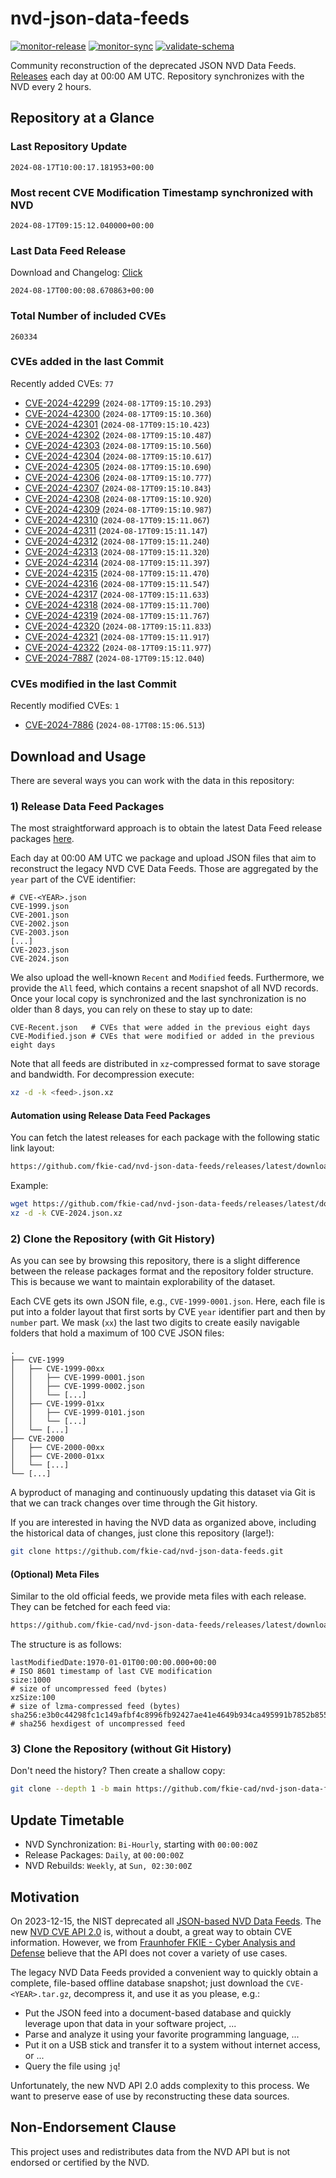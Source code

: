 # nvd-json-data-feeds

[![monitor-release](https://github.com/fkie-cad/nvd-json-data-feeds/actions/workflows/monitor_release.yml/badge.svg)](https://github.com/fkie-cad/nvd-json-data-feeds/actions/workflows/monitor_release.yml)
[![monitor-sync](https://github.com/fkie-cad/nvd-json-data-feeds/actions/workflows/monitor_sync.yml/badge.svg)](https://github.com/fkie-cad/nvd-json-data-feeds/actions/workflows/monitor_sync.yml)
[![validate-schema](https://github.com/fkie-cad/nvd-json-data-feeds/actions/workflows/validate_schema.yml/badge.svg)](https://github.com/fkie-cad/nvd-json-data-feeds/actions/workflows/validate_schema.yml)

Community reconstruction of the deprecated JSON NVD Data Feeds.
[Releases](https://github.com/fkie-cad/nvd-json-data-feeds/releases/latest) each day at 00:00 AM UTC.
Repository synchronizes with the NVD every 2 hours.

## Repository at a Glance

### Last Repository Update

```plain
2024-08-17T10:00:17.181953+00:00
```

### Most recent CVE Modification Timestamp synchronized with NVD

```plain
2024-08-17T09:15:12.040000+00:00
```

### Last Data Feed Release

Download and Changelog: [Click](https://github.com/fkie-cad/nvd-json-data-feeds/releases/latest)

```plain
2024-08-17T00:00:08.670863+00:00
```

### Total Number of included CVEs

```plain
260334
```

### CVEs added in the last Commit

Recently added CVEs: `77`

- [CVE-2024-42299](CVE-2024/CVE-2024-422xx/CVE-2024-42299.json) (`2024-08-17T09:15:10.293`)
- [CVE-2024-42300](CVE-2024/CVE-2024-423xx/CVE-2024-42300.json) (`2024-08-17T09:15:10.360`)
- [CVE-2024-42301](CVE-2024/CVE-2024-423xx/CVE-2024-42301.json) (`2024-08-17T09:15:10.423`)
- [CVE-2024-42302](CVE-2024/CVE-2024-423xx/CVE-2024-42302.json) (`2024-08-17T09:15:10.487`)
- [CVE-2024-42303](CVE-2024/CVE-2024-423xx/CVE-2024-42303.json) (`2024-08-17T09:15:10.560`)
- [CVE-2024-42304](CVE-2024/CVE-2024-423xx/CVE-2024-42304.json) (`2024-08-17T09:15:10.617`)
- [CVE-2024-42305](CVE-2024/CVE-2024-423xx/CVE-2024-42305.json) (`2024-08-17T09:15:10.690`)
- [CVE-2024-42306](CVE-2024/CVE-2024-423xx/CVE-2024-42306.json) (`2024-08-17T09:15:10.777`)
- [CVE-2024-42307](CVE-2024/CVE-2024-423xx/CVE-2024-42307.json) (`2024-08-17T09:15:10.843`)
- [CVE-2024-42308](CVE-2024/CVE-2024-423xx/CVE-2024-42308.json) (`2024-08-17T09:15:10.920`)
- [CVE-2024-42309](CVE-2024/CVE-2024-423xx/CVE-2024-42309.json) (`2024-08-17T09:15:10.987`)
- [CVE-2024-42310](CVE-2024/CVE-2024-423xx/CVE-2024-42310.json) (`2024-08-17T09:15:11.067`)
- [CVE-2024-42311](CVE-2024/CVE-2024-423xx/CVE-2024-42311.json) (`2024-08-17T09:15:11.147`)
- [CVE-2024-42312](CVE-2024/CVE-2024-423xx/CVE-2024-42312.json) (`2024-08-17T09:15:11.240`)
- [CVE-2024-42313](CVE-2024/CVE-2024-423xx/CVE-2024-42313.json) (`2024-08-17T09:15:11.320`)
- [CVE-2024-42314](CVE-2024/CVE-2024-423xx/CVE-2024-42314.json) (`2024-08-17T09:15:11.397`)
- [CVE-2024-42315](CVE-2024/CVE-2024-423xx/CVE-2024-42315.json) (`2024-08-17T09:15:11.470`)
- [CVE-2024-42316](CVE-2024/CVE-2024-423xx/CVE-2024-42316.json) (`2024-08-17T09:15:11.547`)
- [CVE-2024-42317](CVE-2024/CVE-2024-423xx/CVE-2024-42317.json) (`2024-08-17T09:15:11.633`)
- [CVE-2024-42318](CVE-2024/CVE-2024-423xx/CVE-2024-42318.json) (`2024-08-17T09:15:11.700`)
- [CVE-2024-42319](CVE-2024/CVE-2024-423xx/CVE-2024-42319.json) (`2024-08-17T09:15:11.767`)
- [CVE-2024-42320](CVE-2024/CVE-2024-423xx/CVE-2024-42320.json) (`2024-08-17T09:15:11.833`)
- [CVE-2024-42321](CVE-2024/CVE-2024-423xx/CVE-2024-42321.json) (`2024-08-17T09:15:11.917`)
- [CVE-2024-42322](CVE-2024/CVE-2024-423xx/CVE-2024-42322.json) (`2024-08-17T09:15:11.977`)
- [CVE-2024-7887](CVE-2024/CVE-2024-78xx/CVE-2024-7887.json) (`2024-08-17T09:15:12.040`)


### CVEs modified in the last Commit

Recently modified CVEs: `1`

- [CVE-2024-7886](CVE-2024/CVE-2024-78xx/CVE-2024-7886.json) (`2024-08-17T08:15:06.513`)


## Download and Usage

There are several ways you can work with the data in this repository:

### 1) Release Data Feed Packages

The most straightforward approach is to obtain the latest Data Feed release packages [here](https://github.com/fkie-cad/nvd-json-data-feeds/releases/latest).

Each day at 00:00 AM UTC we package and upload JSON files that aim to reconstruct the legacy NVD CVE Data Feeds.
Those are aggregated by the `year` part of the CVE identifier:

```
# CVE-<YEAR>.json
CVE-1999.json
CVE-2001.json
CVE-2002.json
CVE-2003.json
[...]
CVE-2023.json
CVE-2024.json
```

We also upload the well-known `Recent` and `Modified` feeds.
Furthermore, we provide the `All` feed, which contains a recent snapshot of all NVD records.
Once your local copy is synchronized and the last synchronization is no older than 8 days, you can rely on these to stay up to date:

```plain
CVE-Recent.json   # CVEs that were added in the previous eight days
CVE-Modified.json # CVEs that were modified or added in the previous eight days
```

Note that all feeds are distributed in `xz`-compressed format to save storage and bandwidth.
For decompression execute:

```sh
xz -d -k <feed>.json.xz
```

#### Automation using Release Data Feed Packages

You can fetch the latest releases for each package with the following static link layout:

```sh
https://github.com/fkie-cad/nvd-json-data-feeds/releases/latest/download/CVE-<YEAR>.json.xz
```

Example:

```sh
wget https://github.com/fkie-cad/nvd-json-data-feeds/releases/latest/download/CVE-2024.json.xz
xz -d -k CVE-2024.json.xz
```

### 2) Clone the Repository (with Git History)

As you can see by browsing this repository, there is a slight difference between the release packages format and the repository folder structure.
This is because we want to maintain explorability of the dataset.

Each CVE gets its own JSON file, e.g., `CVE-1999-0001.json`.
Here, each file is put into a folder layout that first sorts by CVE `year` identifier part and then by `number` part.
We mask (`xx`) the last two digits to create easily navigable folders that hold a maximum of 100 CVE JSON files:

```plain
.
├── CVE-1999
│   ├── CVE-1999-00xx
│   │   ├── CVE-1999-0001.json
│   │   ├── CVE-1999-0002.json
│   │   └── [...]
│   ├── CVE-1999-01xx
│   │   ├── CVE-1999-0101.json
│   │   └── [...]
│   └── [...]
├── CVE-2000
│   ├── CVE-2000-00xx
│   ├── CVE-2000-01xx
│   └── [...]
└── [...]
```

A byproduct of managing and continuously updating this dataset via Git is that we can track changes over time through the Git history.

If you are interested in having the NVD data as organized above, including the historical data of changes, just clone this repository (large!):

```sh
git clone https://github.com/fkie-cad/nvd-json-data-feeds.git
```

#### (Optional) Meta Files

Similar to the old official feeds, we provide meta files with each release. They can be fetched for each feed via:

```sh
https://github.com/fkie-cad/nvd-json-data-feeds/releases/latest/download/CVE-<YEAR>.meta
```

The structure is as follows:

```plain
lastModifiedDate:1970-01-01T00:00:00.000+00:00                          # ISO 8601 timestamp of last CVE modification
size:1000                                                               # size of uncompressed feed (bytes)
xzSize:100                                                              # size of lzma-compressed feed (bytes)
sha256:e3b0c44298fc1c149afbf4c8996fb92427ae41e4649b934ca495991b7852b855 # sha256 hexdigest of uncompressed feed
```

### 3) Clone the Repository (without Git History)

Don't need the history? Then create a shallow copy:

```sh
git clone --depth 1 -b main https://github.com/fkie-cad/nvd-json-data-feeds.git
```


## Update Timetable

* NVD Synchronization: `Bi-Hourly`, starting with `00:00:00Z`
* Release Packages: `Daily`, at `00:00:00Z`
* NVD Rebuilds: `Weekly`, at `Sun, 02:30:00Z`


## Motivation

On 2023-12-15, the NIST deprecated all [JSON-based NVD Data Feeds](https://nvd.nist.gov/vuln/data-feeds#divRetirementBanner-1).
The new [NVD CVE API 2.0](https://nvd.nist.gov/developers/vulnerabilities) is, without a doubt, a great way to obtain CVE information.
However, we from [Fraunhofer FKIE - Cyber Analysis and Defense](https://www.fkie.fraunhofer.de/en/departments/cad.html) believe that the API does not cover a variety of use cases.

The legacy NVD Data Feeds provided a convenient way to quickly obtain a complete, file-based offline database snapshot; just download the `CVE-<YEAR>.tar.gz`, decompress it, and use it as you please, e.g.:

- Put the JSON feed into a document-based database and quickly leverage upon that data in your software project, ...
- Parse and analyze it using your favorite programming language, ...
- Put it on a USB stick and transfer it to a system without internet access, or ...
- Query the file using `jq`!

Unfortunately, the new NVD API 2.0 adds complexity to this process.
We want to preserve ease of use by reconstructing these data sources.

## Non-Endorsement Clause

This project uses and redistributes data from the NVD API but is not endorsed or certified by the NVD.